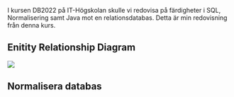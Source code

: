 I kursen DB2022 på IT-Högskolan skulle vi redovisa på färdigheter i SQL, Normalisering samt Java mot en relationsdatabas. 
Detta är min redovisning från denna kurs.


## Enitity Relationship Diagram


[![](https://mermaid.ink/img/pako:eNp1UstugzAQ_BXL5_ADXFu1SdVGlbhyMXgTLBlvZK8jIci_15hHgFBO7Hh2Zrzelpcogacc7LsSVyvq3GTkJRhiXZck2LLfCg2wlFXCvZyNZVZWiDpwBBEY-S_viEXRbKTa3LDwqUAekZPMjSOrzJV9KOvoLGqYkW8xAX3HpxUSev4j6MUQg-EqV8rAWNTasYm09IxAL9Ejo8lgsADeFDWDyVJ4P_qrcugbbr4_DWXuqO_gRtZCNda72Z5Rtj07SWaZ0BUnxjpMkq6buNOLxLOF1DzdPfu4FgtyrFf3XwchZZoePrkjTtN9Yl9YbKEfLJReP8PZ1wXYYM8PvAZbCyXD6sYQOacKgi5Pw6-Ei_Cacj5QhSfMGlPylKyHA_c3KQjGfefpRWgHjz-lWBK0?type=png)](https://mermaid.live/edit#pako:eNp1UstugzAQ_BXL5_ADXFu1SdVGlbhyMXgTLBlvZK8jIci_15hHgFBO7Hh2Zrzelpcogacc7LsSVyvq3GTkJRhiXZck2LLfCg2wlFXCvZyNZVZWiDpwBBEY-S_viEXRbKTa3LDwqUAekZPMjSOrzJV9KOvoLGqYkW8xAX3HpxUSev4j6MUQg-EqV8rAWNTasYm09IxAL9Ejo8lgsADeFDWDyVJ4P_qrcugbbr4_DWXuqO_gRtZCNda72Z5Rtj07SWaZ0BUnxjpMkq6buNOLxLOF1DzdPfu4FgtyrFf3XwchZZoePrkjTtN9Yl9YbKEfLJReP8PZ1wXYYM8PvAZbCyXD6sYQOacKgi5Pw6-Ei_Cacj5QhSfMGlPylKyHA_c3KQjGfefpRWgHjz-lWBK0)



## Normalisera databas

